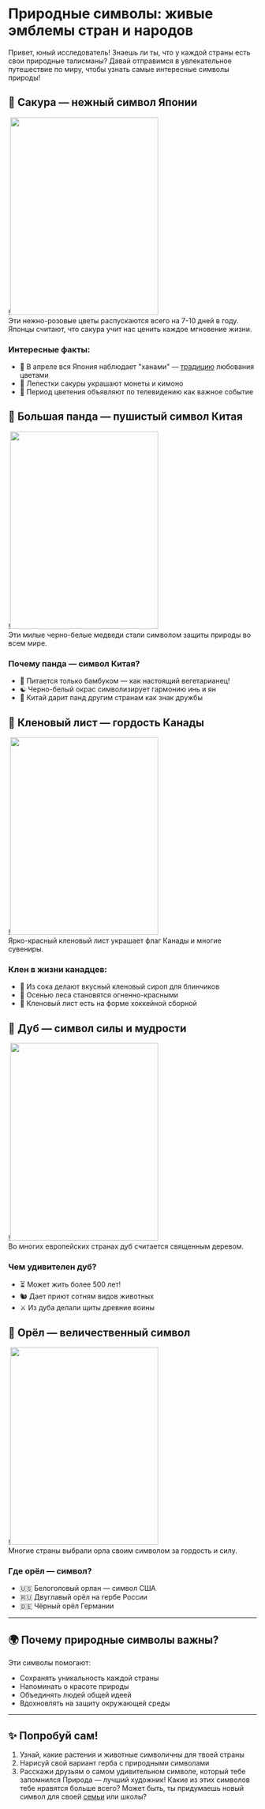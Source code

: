 # Природные символы: живые эмблемы стран и народов  
Привет, юный исследователь! Знаешь ли ты, что у каждой страны есть свои природные талисманы? Давай отправимся в увлекательное путешествие по миру, чтобы узнать самые интересные символы природы!

## 🌸 Сакура — нежный символ Японии  
!<img src="https://yandex-images.clstorage.net/rTM501M88/3f5cf7ni8W/v70xK5h7tzfCPBrJKyOYJJXMu6b8045VLGSHFCCOAQjsUiKHMbElYPUH6ROtE9oxmLUSBJ6H32JBAEKI8sZsWvz3PzWHKu88xjgPlWo8lTDk6puJ2um5KQtGunU-iltX9H0UxFPLRSKhbZVi7zbeAraLAG7o6qs9HUEd36WsDhO-n2xx7m-xAN4sKut9HrIi6sy8kenclRcvdJJLI6Q-ceRDI5xv9l05kHunTtMv4BGPlwB06M-OEx12LNeRjBktnb9gVvZpkRDMPz3OSDemBc3UuIzp2I42N1OeUCKbNHToVSyHfOBeCL9SsGzuCcQnko0fQODqvCUNUQH-gq4rEISGREr4X40u5TcryVQ_lA_WwJmY1Oe3MjNrpmkIoC9Ty0oakV_gQDmHRptb0xDGGbK3PEfF8qYvPFgc-o2_Mi6arUJd5X6JIdInPv5KK5st89uJhPnFsDISS7pXCYQ_QvtSMYd99WQ4rXaFVesU1jqCmjRc5faGPDpANcmvmRoprL1gZfNKqDnBFTrecw2RGMn4oq762ocYGFW2bQayE2zvRju2St5INqxQv2LlHfASk5Uvf87luyIHUAXbhrIjDKqoRELET4gYwDkb80E0kSTB0ZCY6_KXNQdvgksOriJs9VgBgXrpdjyoaZhX9T7PEpObOWDI16QvEkUF8L6-DTGKv0x9z0-NAP8sGthMK6U20_GqodfwnysORKJvF74aV-dkLqlm_nQxl1aSdfoQwCatnwVX4fu8JzdyFcmymiIUiYZdYs5-uz7PMD_AbgO1FuvXjqXtzpoTJWS6WQmjOmvQVwyye9RrPrNRpETlPuQsgK41Xsr8gxUnUAbsrr4pDZukTGj-U5cbzAkew0YJhSPVx6mv6vusEiVliVYDoiNCzFIghVDAVgOrVrRZ8Bf2BJCkEWDOzbkVJ3MX3ZOQNy-BhGVy7VSmIdk5K81ANps6_Puqpdr8jBMwdZhQCYc" width=300px height=400px>  
Эти нежно-розовые цветы распускаются всего на 7-10 дней в году. Японцы считают, что сакура учит нас ценить каждое мгновение жизни.
### Интересные факты:
- 🌸 В апреле вся Япония наблюдает "ханами" — [традицию](../folk_rituals/folk_rituals.md) любования цветами
- 🎎 Лепестки сакуры украшают монеты и кимоно
- 📅 Период цветения объявляют по телевидению как важное событие

## 🐼 Большая панда — пушистый символ Китая  
!<img src="https://avatars.mds.yandex.net/i?id=1d932d898f998d5912e1154fdf26d429_l-4364981-images-thumbs&n=13" width=300px height=400px>  
Эти милые черно-белые медведи стали символом защиты природы во всем мире.
### Почему панда — символ Китая?
- 🎋 Питается только бамбуком — как настоящий вегетарианец!
- ☯️ Черно-белый окрас символизирует гармонию инь и ян
- 🤝 Китай дарит панд другим странам как знак дружбы

## 🍁 Кленовый лист — гордость Канады  
!<img src="https://i.pinimg.com/736x/8a/96/48/8a96481eead46470a708a136843d5702.jpg" width=300px height=400px>  
Ярко-красный кленовый лист украшает флаг Канады и многие сувениры.
### Клен в жизни канадцев:
- 🥞 Из сока делают вкусный кленовый сироп для блинчиков
- 🍂 Осенью леса становятся огненно-красными
- 🏒 Кленовый лист есть на форме хоккейной сборной

## 🌲 Дуб — символ силы и мудрости  
!<img src="https://www.inpearls.ru/img/pearls/1947250-7909.jpg" width=300px height=400px>  
Во многих европейских странах дуб считается священным деревом.
### Чем удивителен дуб?
- ⏳ Может жить более 500 лет!
- 🐿️ Дает приют сотням видов животных
- ⚔️ Из дуба делали щиты древние воины

## 🦅 Орёл — величественный символ  
!<img src="https://img.freepik.com/premium-photo/majestic-eagle-soaring-flight-generative-ai_318002-426.jpg" width=300px height=400px>  
Многие страны выбрали орла своим символом за гордость и силу.
### Где орёл — символ?
- 🇺🇸 Белоголовый орлан — символ США
- 🇷🇺 Двуглавый орёл на гербе России
- 🇩🇪 Чёрный орёл Германии
---

## 🌍 Почему природные символы важны?
Эти символы помогают:
- Сохранять уникальность каждой страны
- Напоминать о красоте природы
- Объединять людей общей идеей
- Вдохновлять на защиту окружающей среды
---

## ✨ Попробуй сам!
1. Узнай, какие растения и животные символичны для твоей страны
2. Нарисуй свой вариант герба с природными символами
3. Расскажи друзьям о самом удивительном символе, который тебе запомнился
Природа — лучший художник! Какие из этих символов тебе нравятся больше всего? Может быть, ты придумаешь новый символ для своей [семьи](../family_values/family_values.md) или школы?
